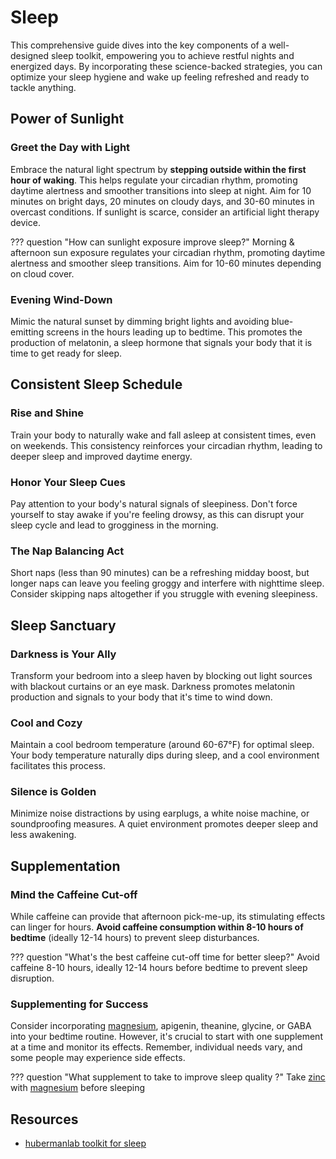 # Sleep
This comprehensive guide dives into the key components of a well-designed sleep toolkit, empowering you to achieve restful nights and energized days. By incorporating these science-backed strategies, you can optimize your sleep hygiene and wake up feeling refreshed and ready to tackle anything.

## Power of Sunlight

### Greet the Day with Light
Embrace the natural light spectrum by **stepping outside within the first hour of waking**. This helps regulate your circadian rhythm, promoting daytime alertness and smoother transitions into sleep at night. Aim for 10 minutes on bright days, 20 minutes on cloudy days, and 30-60 minutes in overcast conditions. If sunlight is scarce, consider an artificial light therapy device.

??? question "How can sunlight exposure improve sleep?"
    Morning & afternoon sun exposure regulates your circadian rhythm, promoting daytime alertness and smoother sleep transitions. Aim for 10-60 minutes depending on cloud cover.

### Evening Wind-Down
Mimic the natural sunset by dimming bright lights and avoiding blue-emitting screens in the hours leading up to bedtime. This promotes the production of melatonin, a sleep hormone that signals your body that it is time to get ready for sleep.

## Consistent Sleep Schedule

### Rise and Shine
Train your body to naturally wake and fall asleep at consistent times, even on weekends. This consistency reinforces your circadian rhythm, leading to deeper sleep and improved daytime energy.

### Honor Your Sleep Cues
Pay attention to your body's natural signals of sleepiness. Don't force yourself to stay awake if you're feeling drowsy, as this can disrupt your sleep cycle and lead to grogginess in the morning.

### The Nap Balancing Act
Short naps (less than 90 minutes) can be a refreshing midday boost, but longer naps can leave you feeling groggy and interfere with nighttime sleep. Consider skipping naps altogether if you struggle with evening sleepiness.

## Sleep Sanctuary

### Darkness is Your Ally
Transform your bedroom into a sleep haven by blocking out light sources with blackout curtains or an eye mask. Darkness promotes melatonin production and signals to your body that it's time to wind down.

### Cool and Cozy
Maintain a cool bedroom temperature (around 60-67°F) for optimal sleep. Your body temperature naturally dips during sleep, and a cool environment facilitates this process.

### Silence is Golden
Minimize noise distractions by using earplugs, a white noise machine, or soundproofing measures. A quiet environment promotes deeper sleep and less awakening.

## Supplementation

### Mind the Caffeine Cut-off
While caffeine can provide that afternoon pick-me-up, its stimulating effects can linger for hours. **Avoid caffeine consumption within 8-10 hours of bedtime** (ideally 12-14 hours) to prevent sleep disturbances.

??? question "What's the best caffeine cut-off time for better sleep?"
    Avoid caffeine 8-10 hours, ideally 12-14 hours before bedtime to prevent sleep disruption.

### Supplementing for Success
Consider incorporating [magnesium](./micronutrient.md#magnesium), apigenin, theanine, glycine, or GABA into your bedtime routine. However, it's crucial to start with one supplement at a time and monitor its effects. Remember, individual needs vary, and some people may experience side effects.

??? question "What supplement to take to improve sleep quality ?"
    Take [zinc](./micronutrient.md#zinc) with [magnesium](./micronutrient.md#magnesium) before sleeping

## Resources

- [hubermanlab toolkit for sleep](https://www.hubermanlab.com/newsletter/toolkit-for-sleep)

